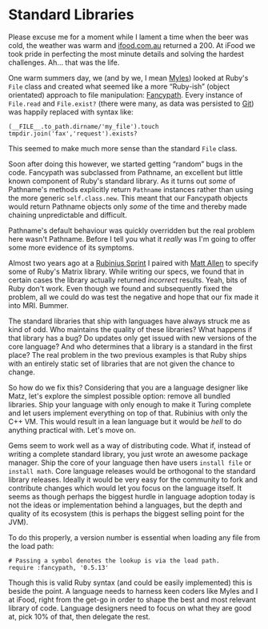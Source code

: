 # Standard Libraries

Please excuse me for a moment while I lament a time when the beer was cold, the weather was warm and [ifood.com.au](http://ifood.com.au) returned a 200. At iFood we took pride in perfecting the most minute details and solving the hardest challenges. Ah… that was the life.

One warm summers day, we (and by we, I mean [Myles](http://myles.id.au)) looked at Ruby's `File` class and created what seemed like a more “Ruby-ish” (object orientated) approach to file manipulation: [Fancypath](http://github.com/tred/fancypath). Every instance of `File.read` and `File.exist?` (there were many, as data was persisted to [Git](http://git-scm.com/)) was happily replaced with syntax like:

<pre><code class=ruby>(__FILE__.to_path.dirname/'my_file').touch
tmpdir.join('fax','request').exists?</code></pre>

This seemed to make much more sense than the standard `File` class.

Soon after doing this however, we started getting “random” bugs in the code. Fancypath was subclassed from Pathname, an excellent but little known component of Ruby's standard library. As it turns out _some_ of Pathname's methods explicitly return `Pathname` instances rather than using the more generic `self.class.new`. This meant that our Fancypath objects would return Pathname objects only _some_ of the time and thereby made chaining unpredictable and difficult.

Pathname's default behaviour was quickly overridden but the real problem here wasn't Pathname. Before I tell you what it _really_ was I'm going to offer some more evidence of its symptoms.

Almost two years ago at a [Rubinius Sprint](http://engineyard.eventwax.com/rubinius-sprint) I paired with [Matt Allen](http://github.com/mattallen) to specify some of Ruby's Matrix library. While writing our specs, we found that in certain cases the library actually returned _incorrect_ results. Yeah, bits of Ruby don't work. Even though we found and subsequently fixed the problem, all we could do was test the negative and hope that our fix made it into MRI. Bummer.

The standard libraries that ship with languages have always struck me as kind of odd. Who maintains the quality of these libraries? What happens if that library has a bug? Do updates only get issued with new versions of the core language? And who determines that a library is a standard in the first place? The real problem in the two previous examples is that Ruby ships with an entirely static set of libraries that are not given the chance to change.

So how do we fix this? Considering that you are a language designer like Matz, let's explore the simplest possible option: remove all bundled libraries. Ship your language with only enough to make it Turing complete and let users implement everything on top of that. Rubinius with only the C++ VM. This would result in a lean language but it would be _hell_ to do anything practical with. Let's move on.

Gems seem to work well as a way of distributing code. What if, instead of writing a complete standard library, you just wrote an awesome package manager. Ship the core of your language then have users `install file` or `install math`. Core language releases would be orthogonal to the standard library releases. Ideally it would be very easy for the community to fork and contribute changes which would let you focus on the language itself. It seems as though perhaps the biggest hurdle in language adoption today is not the ideas or implementation behind a languages, but the depth and quality of its ecosystem (this is perhaps the biggest selling point for the JVM).

To do this properly, a version number is essential when loading any file from the load path:

<pre><code class=ruby># Passing a symbol denotes the lookup is via the load path.
require :fancypath, '0.5.13'</code></pre>

Though this is valid Ruby syntax (and could be easily implemented) this is beside the point. A language needs to harness keen coders like Myles and I at iFood, right from the get-go in order to shape the best and most relevant library of code. Language designers need to focus on what they are good at, pick 10% of that, then delegate the rest.

